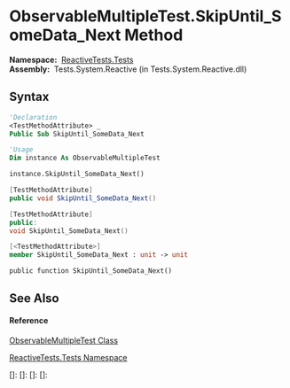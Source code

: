# ObservableMultipleTest.SkipUntil\_SomeData\_Next Method

**Namespace:**  [ReactiveTests.Tests](ReactiveTests.Tests\ReactiveTests.Tests.md)  
**Assembly:**  Tests.System.Reactive (in Tests.System.Reactive.dll)

## Syntax

```vb
'Declaration
<TestMethodAttribute> _
Public Sub SkipUntil_SomeData_Next
```

```vb
'Usage
Dim instance As ObservableMultipleTest

instance.SkipUntil_SomeData_Next()
```

```csharp
[TestMethodAttribute]
public void SkipUntil_SomeData_Next()
```

```c++
[TestMethodAttribute]
public:
void SkipUntil_SomeData_Next()
```

```fsharp
[<TestMethodAttribute>]
member SkipUntil_SomeData_Next : unit -> unit 
```

```jscript
public function SkipUntil_SomeData_Next()
```

## See Also

#### Reference

[ObservableMultipleTest Class](ObservableMultipleTest\ObservableMultipleTest.md)

[ReactiveTests.Tests Namespace](ReactiveTests.Tests\ReactiveTests.Tests.md)

[]: 
[]: 
[]: 
[]: 